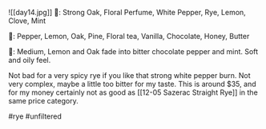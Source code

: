 ![[day14.jpg]]
👃: Strong Oak, Floral Perfume, White Pepper, Rye, Lemon, Clove, Mint

👅: Pepper, Lemon, Oak, Pine, Floral tea, Vanilla, Chocolate, Honey, Butter

🏁: Medium, Lemon and Oak fade into bitter chocolate pepper and mint.  Soft and oily feel.

Not bad for a very spicy rye if you like that strong white pepper burn.  Not very complex, maybe a little too bitter for my taste.  This is around $35, and for my money certainly not as good as [[12-05 Sazerac Straight Rye]] in the same price category.

#rye #unfiltered 